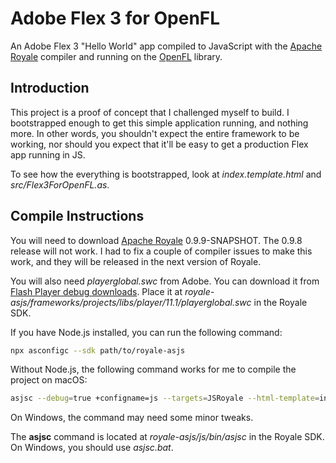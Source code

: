 # Adobe Flex 3 for OpenFL

An Adobe Flex 3 "Hello World" app compiled to JavaScript with the [Apache Royale](https://royale.apache.org/) compiler and running on the [OpenFL](https://openfl.org/) library.

## Introduction

This project is a proof of concept that I challenged myself to build. I bootstrapped enough to get this simple application running, and nothing more. In other words, you shouldn't expect the entire framework to be working, nor should you expect that it'll be easy to get a production Flex app running in JS.

To see how the everything is bootstrapped, look at _index.template.html_ and _src/Flex3ForOpenFL.as_.

## Compile Instructions

You will need to download [Apache Royale](https://royale.apache.org/) 0.9.9-SNAPSHOT. The 0.9.8 release will not work. I had to fix a couple of compiler issues to make this work, and they will be released in the next version of Royale.

You will also need _playerglobal.swc_ from Adobe. You can download it from [Flash Player debug downloads](https://www.adobe.com/support/flashplayer/debug_downloads.html). Place it at _royale-asjs/frameworks/projects/libs/player/11.1/playerglobal.swc_ in the Royale SDK.

If you have Node.js installed, you can run the following command:

```sh
npx asconfigc --sdk path/to/royale-asjs
```

Without Node.js, the following command works for me to compile the project on macOS:

```sh
asjsc --debug=true +configname=js --targets=JSRoyale --html-template=index.template.html --source-path+=src --source-path+=flex_sdk_3.0.0.477A/frameworks/projects/framework/src --js-library-path+=\${royalelib}/js/libs/LanguageJS.swc --js-library-path+=\${royalelib}/js/libs/ReflectionJS.swc --js-external-library-path+=\${royalelib}/libs/player/11.1/playerglobal.swc --source-map=true -js-getter-prefix=get_ -js-setter-prefix=set_ -- src/Flex3ForOpenFL.as
```

On Windows, the command may need some minor tweaks.

The **asjsc** command is located at _royale-asjs/js/bin/asjsc_ in the Royale SDK. On Windows, you should use _asjsc.bat_.